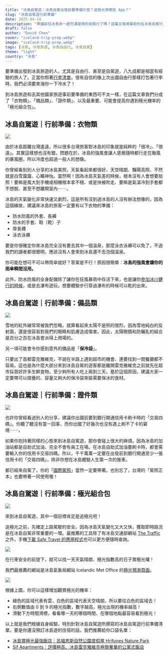 ```yaml
---
title: "冰島自駕遊｜冰島自駕出發前要準備什麼？追極光用哪些 App？"
slug: "冰島自駕遊行前準備"
date: 2025-04-14
description: "準備前往冰島來一趟充滿冒險的自駕行了嗎？這篇文章將幫助你在冰島自駕行前最好萬全準備，讓你享受一場一生難忘的旅程！"
draft: false
author: "David Chen"
cover: "iceland-trip-prep.webp"
image: "iceland-trip-prep.webp"
tags: [冰島, 冰島旅遊, 冰島自由行, 冰島自駕]
theme: "light"
country: "冰島"
---
```


<!--![iceland-trip-prep](iceland-trip-prep.webp)-->

要準備出發到冰島旅遊的人，尤其是自由行、甚至是自駕遊，八九成都是相當有經驗的旅人了。正當你照著[行李清單](https://exittaiwan.gumroad.com/l/packing-list)，很有自信的像上次出國自由行那樣打包著行李時，我們必須要來潑你一下冷水了！

到冰島旅遊和去其他國家旅遊事前要準備的東西可不太一樣，在這篇文章我們分成了「衣物類」、「備品類」、「證件類」、以及最重要、可能會提高你遇到極光機率的「極光組合包」。

## 冰島自駕遊｜行前準備：衣物類

![](iceland-clothes.webp)

由於冰島距離台灣遙遠，所以很多台灣旅客對冰島的印象就是純粹的「很冷」、「很遠」。其實這樣想也沒有錯，問題在於，冰島的強風會讓人感覺隨時都行走在颱風的暴風圈，所以冷度也超過一般人的想像。

你曾經看到別人分享的冰島美照，天氣看起來都很好，天空晴朗、豔陽高照、不然就是白雪靄靄、心曠神怡。當然啊！因為冰島天氣差的時候，根本沒有人會想要拍照！要嘛是風大到手機或相機根本拿不穩、或是快被吹走、要嘛是氣溫冷到手套都不想脫、甚至不想離開室內⋯⋯。

冰島的天氣變化非常快速又劇烈，這是所有沒到過冰島的人沒有辦法想像的，因為這個緣故，建議來冰島的旅客一定要有以下衣物的準備：

- 防水防風的外套、長褲
- 防水的手套、鞋（靴）子
- 厚長襪
- 泳衣泳褲

要是你很確定你來冰島完全沒有要去其中一個溫泉，那麼泳衣泳褲可以免了，不過我們的讀者都很聰明，應該沒有人會來到冰島還不去泡個溫泉。

你可能在想可不可以帶雨傘就好？答案是不行！原因很簡單：**冰島的強風會讓你的雨傘瞬間沒用。**

此外，防水防風的全身配備除了讓你在狂風暴雨中存活下來，也是讓你[參加冰川健行的時候](https://affiliate.klook.com/redirect?aid=41451&aff_adid=1007721&k_site=https%3A%2F%2Fwww.klook.com%2Factivity%2F117124-blue-ice-cave-and-glacier-hiking-tour-from-skaftafell%2F%3Fspm%3DSearchResult.SearchSuggest_LIST%26clickId%3D9b0fa81895)，或是去瀑布遊玩，想要體驗步行穿過瀑布的時候可以乾的出來。

## 冰島自駕遊｜行前準備：備品類

![](iceland-prep.webp)

雪地的紅外線常常被我們忽略。就算看起來太陽不是照的很烈，因為雪地純白的反射面，還是很容易對我們的眼睛和肌膚造成傷害。因此，太陽眼鏡和防曬乳的組合是百分之百在冰島會派得上用場的。

另一項可能會令你感到意外的備品是「**保冷袋**」。

只要出了首都雷克雅維克，不說在半路上遇到超市的機會、連要找到一間餐廳都不容易。這也是為什麼大部分來到冰島自駕的遊客都是離開雷克雅維克之前就先在超市採買好許多生鮮食物，至少夠所有人吃上兩到三天。基於這個原因，建議大家一定要帶可以摺疊的、容量又夠大的保冷袋來裝需要保冰的食材。

## 冰島自駕遊｜行前準備：證件類

![](iceland-license-4632124.webp)

也許你曾經看過別人的分享，建議你出國前要到銀行開通信用卡刷卡時的「交易四碼」。你聽了聽沒有當一回事，而你出國了好幾次也沒有遇上刷不了卡的窘境⋯⋯。

如果你抱持著同樣的心態來到冰島自駕遊，那你會碰上很大的麻煩。因為冰島的加油站都是自助式加油，完全不會有員工在場。在冰島自助式加油要刷卡時，都會需要輸入你的信用卡交易四碼。所以，千千萬萬一定要在出發前到銀行開通至少一張信用卡的「交易四碼」，除非你想在冰島體驗人生第一次的推車。

都已經來自駕了，你的「[國際駕照](https://docs.exittaiwan.com/%E5%A5%BD%E7%94%A8%E8%B3%87%E6%BA%90/%E5%B8%B8%E7%94%A8%E6%96%87%E4%BB%B6%E8%AD%89%E4%BB%B6%E7%94%B3%E8%AB%8B%E6%95%99%E5%AD%B8/%E7%94%B3%E8%AB%8B%E5%9C%8B%E9%9A%9B%E9%A7%95%E7%85%A7)」當然一定要帶著。也別忘了，台灣的「駕照正本」也要帶著一同使用喔！

## 冰島自駕遊｜行前準備：極光組合包

![](iceland-aurora-4632131.webp)

來到冰島自駕遊，其中一個目標肯定是追極光吧！

追極光之前，先確定上路駕駛的安全。因為冰島天氣變化又大又快，獲取即時路況是在冰島自駕非常重要的一環。最推薦的工具除了有冰島交通部網站  [The Traffic](https://umferdin.is/en) 之外，手機[下載 Safe Travel 的應用程式](https://safetravel.is/safetravel-app/)也可以更方便隨時查詢。

![](safe-travel-iceland.webp)

在行車安全的前提下，就可以找一天天氣晴朗、極光指數高的日子賞極光囉！

我們最推薦的網站是冰島氣象局網站 Icelandic Met Office 的[極光預測頁面](https://en.vedur.is/weather/forecasts/aurora)。

![](vedur.png)

根據上圖，你可以這樣增加觀賞極光的機率：

- 綠色的區域代表有雲，白色的區域代表天空晴朗，所以要往白色的區域去！
- 右側數值由 0 到 9 的極光指數，數字越高，極光出現的機率越高！
- 滑動下方時間滑標，看看哪一天的哪個時間、在哪個地點最容易看到極光！

以上就是我們根據自身經驗，特別針對冰島自駕遊所撰寫的冰島自駕遊行前準備清單。要是你還沒預訂冰島遊的住宿的話，我們推薦給你口袋名單：
- [冰島賞極光最強飯店｜呂福恩斯自然公園度假屋 Hrifunes Nature Park](/posts/冰島住宿-hrifunes-nature-park/)
- [Sif Apartments｜評價極高、冰島雷克雅維克極簡奢華的公寓式飯店](/posts/冰島住宿-sif-apartments/)